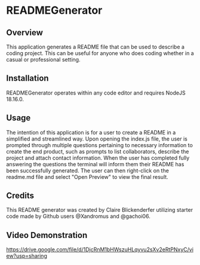 # READMEGenerator

## Overview 

This application generates a README file that can be used to describe a coding project. This can be useful for anyone who does coding whether in a casual or professional setting. 

## Installation

READMEGenerator operates within any code editor and requires NodeJS 18.16.0. 

## Usage

The intention of this application is for a user to create a README in a simplified and streamlined way. Upon opening the index.js file, the user is prompted through multiple questions pertaining to necessary information to create the end product, such as prompts to list collaborators, describe the project and attach contact information. When the user has completed fully answering the questions the terminal will inform them their README has been successfully generated. The user can then right-click on the readme.md file and select "Open Preview" to view the final result. 

## Credits

This README generator was created by Claire Blickenderfer utilizing starter code made by Github users @Xandromus and @gachoi06.

## Video Demonstration

https://drive.google.com/file/d/1DjcRnM1bHWszuHLqyvu2sXv2eRtPNxyC/view?usp=sharing
